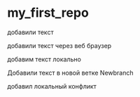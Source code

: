 ﻿# my_first_repo

добавили текст

добавили текст через веб браузер

добавим текст локально

Добавили текст в новой ветке Newbranch 

добавил локальный конфликт

